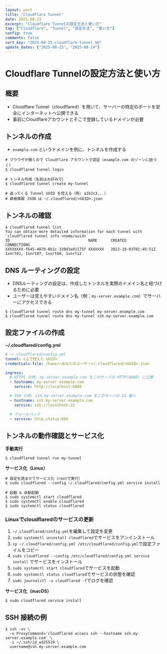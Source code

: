 ```yaml
---
layout: post
title: "Cloudflare Tunnel" 
date: 2025-08-23
excerpt: "Cloudflare Tunnelの設定方法と使い方"
tag: ["Cloudflare", "Tunnel", "設定方法", "使い方"]
config: true
comments: false
sort_key: "2025-08-23-cloudflare-tunnel.md"
update_dates: ["2025-08-23", "2025-08-24"]
---
```


# Cloudflare Tunnelの設定方法と使い方

## 概要
 - Cloudflare Tunnel（cloudflared）を用いて、サーバーの特定のポートを安全にインターネットへ公開できる
 - 事前にCloudflareアカウントとそこで登録しているドメインが必要

## トンネルの作成
 - `example.com` というドメインを例に、トンネルを作成する

```console
# ブラウザが開くので Cloudflare アカウントで認証（example.com のゾーンに紐づく）
$ cloudflared tunnel login

# トンネル作成（名前はお好みで）
$ cloudflared tunnel create my-tunnel

# 返ってくる Tunnel UUID を控える（例: a1b2c3...）
# 資格情報 JSON は ~/.cloudflared/<UUID>.json 
```

## トンネルの確認

```console
$ cloudflared tunnel list
You can obtain more detailed information for each tunnel with `cloudflared tunnel info <name/uuid>`
ID                                   NAME      CREATED              CONNECTIONS
XXXXXXXX-f645-4870-8b1c-320d1e01175f XXXXXXX   2022-10-03T01:49:51Z 1xnrt01, 1xnrt07, 1xnrt08, 1xnrt12
```

## DNS ルーティングの設定
 - DNSルーティングの設定は、作成したトンネルを実際のドメイン名と紐づけるために必要
 - ユーザーは覚えやすいドメイン名（例：`my-server.example.com`）でサーバーにアクセスできる

```console
$ cloudflared tunnel route dns my-tunnel my-server.example.com
$ cloudflared tunnel route dns my-tunnel ssh.my-server.example.com
```

## 設定ファイルの作成

**~/.cloudflared/config.yml**
```yaml
# ~/.cloudflared/config.yml
tunnel: <上で控えた UUID>
credentials-file: /home/<あなたのユーザー>/.cloudflared/<UUID>.json

ingress:
  # HTTPS の例: my-server.example.com をこのサーバの HTTP(8080) に公開
  - hostname: my-server.example.com
    service: http://localhost:8080

  # SSH の例: ssh.my-server.example.com をこのサーバの 22 番へ
  - hostname: ssh.my-server.example.com
    service: ssh://localhost:22

  # フォールバック
  - service: http_status:404
```

## トンネルの動作確認とサービス化

**手動実行**
```console
$ cloudflared tunnel run my-tunnel
```

**サービス化（Linux）**
```console
# 設定を読ませてサービス化（rootで実行）
$ sudo cloudflared --config ~/.cloudflared/config.yml service install

# 起動 & 自動起動
$ sudo systemctl start cloudflared
$ sudo systemctl enable cloudflared
$ sudo systemctl status cloudflared
```

### Linuxでcloudflaredのサービスの更新
 1. `~/.cloudflared/config.yml`を編集して設定を変更
 2. `sudo systemctl uninstall cloudflared`でサービスをアンインストール
 3. `cp ~/.cloudflared/config.yml /etc/cloudflared/config.yml`で設定ファイルをコピー
 4. `sudo cloudflared --config /etc/cloudflared/config.yml service install` でサービスをインストール
 5. `sudo systemctl start cloudflared`でサービスを起動
 6. `sudo systemctl status cloudflared`でサービスの状態を確認
 7. `sudo journalctl -u cloudflared -f`でログを確認


**サービス化（macOS）**
```console
$ sudo cloudflared service install
```

## SSH 接続の例

```console
$ ssh -vv \
  -o ProxyCommand='cloudflared access ssh --hostname ssh.my-server.example.com' \
  -i ~/.ssh/id_ed25519 \
  username@ssh.my-server.example.com
```
